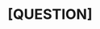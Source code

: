 ---
name: Question
about: Create a new question
title: "[QUESTION]"
labels: question
assignees: ''

---